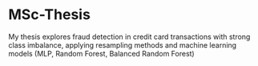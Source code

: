 # MSc-Thesis
My thesis explores fraud detection in credit card transactions with strong class imbalance, applying resampling methods and machine learning models (MLP, Random Forest, Balanced Random Forest)
